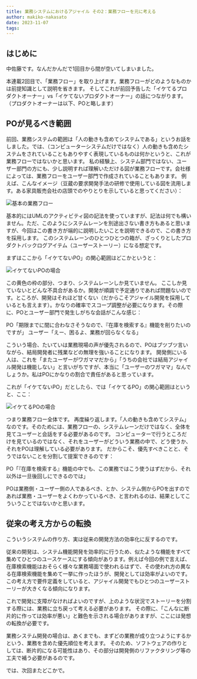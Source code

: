 ```yaml
---
title: 業務システムにおけるアジャイル その2：業務フローを元に考える
author: makiko-nakasato
date: 2023-11-07
tags: 
---
```


## はじめに
中佐藤です。なんだかんだで1回目から間が空いてしまいました。

本連載2回目で、「業務フロー」を取り上げます。業務フローがどのようなものかは前提知識として説明を省きます。
そしてこれが前回予告した「イケてるプロダクトオーナー」vs「イケてないプロダクトオーナー」の話につながります。
（プロダクトオーナーは以下、POと略します）

## POが見るべき範囲
前回、業務システムの範囲は「人の動きも含めてシステムである」というお話をしました。では、（コンピューターシステムだけではなく）人の動きも含めたシステムをされていることもありやすく表現しているものは何かというと、これが業務フローではないかと思います。
私の経験上、システム部門ではない、ユーザー部門の方にも、少し説明すれば理解いただける図が業務フローです。会社様によっては、業務フローをユーザー部門で作成されていることもあります。
例えば、こんなイメージ（豆蔵の要求開発手法の研修で使用している図を流用します。ある家具販売会社の店頭でのやりとりを示していると思ってください）：

![基本の業務フロー](/img/agile/bs-agile_02-1.png)

基本的にはUMLのアクティビティ図の記法を使っていますが、記法は何でも構いません。ただ、このようにシステムレーンを別途出さない書き方もあると思いますが、今回はこの書き方が端的に説明したいことを説明できるので、この書き方を採用します。
このシステムレーンのひとつひとつの箱が、ざっくりとしたプロダクトバックログアイテム（ユーザーストーリー）になる想定です。

まずはここから「イケてないPO」の関心範囲はどこかというと：

![イケてないPOの場合](/img/agile/bs-agile_02-2.png)

この黄色の枠の部分、つまり、システムレーンしか見ていません。
ここしか見ていないとどんな不具合があるか。開発が順調で予定通りであれば問題ないのです。ところが、開発はそれほど甘くない（だからこそアジャイル開発を採用しているとも言えます）。かなりの確率でスコープ調整が必要になります。その際に、POとユーザー部門で発生しがちな会話がこんな感じ：

PO「期限までに間に合わなさそうなので、『在庫を検索する』機能を削りたいのですが」
ユーザー「えー、困るよ、業務が回らなくなる」

こういう場合、たいていは業務現場の声が優先されるので、POはブツブツ言いながら、結局開発者に残業などの無理を強いることになります。
開発側にいる人は、これを「またユーザーがワガママだから」「うちの会社では結局アジャイル開発は機能しない」と言いがちですが、本当に「ユーザーのワガママ」なんでしょうか。私はPOにかなりの割合で責任があると思っています。

これが「イケてないPO」だとしたら、では「イケてるPO」の関心範囲はというと、ここ：

![イケてるPOの場合](/img/agile/bs-agile_02-3.png)

つまり業務フロー全体です。
再度繰り返します。「人の動きも含めてシステム」なのです。そのためには、業務フローの、システムレーンだけではなく、全体を見てユーザーと会話をする必要があるのです。
コンピューターで行うところだけを見ているのではなく、それをユーザーがどういう業務の中で、どう使うか、それをPOは理解している必要があります。
だからこそ、優先すべきことと、そうではないことを分割して提案できるのです：

PO「『在庫を検索する』機能の中でも、この業務ではこう使うはずだから、それ以外は一旦後回しにできるのでは」

POは業務側・ユーザー側の人であるべき、とか、システム側からPOを出すのであれば業務・ユーザーをよくわかっているべき、と言われるのは、結果としてこういうことではないかと思います。

## 従来の考え方からの転換
こういうシステムの作り方、実は従来の開発方法の効率化に反するのです。

従来の開発は、システム機能開発を効率的に行うため、似たような機能をすべて集めてひとつのユースケースにする傾向があります。例えば今回の例で言えば、在庫検索機能はおそらく様々な業務場面で使われるはずで、その使われ方の異なる在庫検索機能を集めて一挙に作ったほうが、開発としては効率がよいのです。
この考え方で要件定義をしていると、アジャイル開発でもひとつのユーザーストーリーが大きくなる傾向になります。

これで開発に支障がなければよいのですが、上のような状況でストーリーを分割する際には、業務に立ち戻って考える必要があります。
その際に、「こんなに断片的に作っては効率が悪い」と難色を示される場合がありますが、ここには発想の転換が必要です。

業務システム開発の場合は、あくまでも、まずどの業務が成り立つようにするかという、業務を含めた優先順位を考えます。
そのため、ソフトウェアの作りとしては、断片的になる可能性はあり、その部分は開発側のリファクタリング等の工夫で補う必要があるのです。

では、次回またどこかで。
